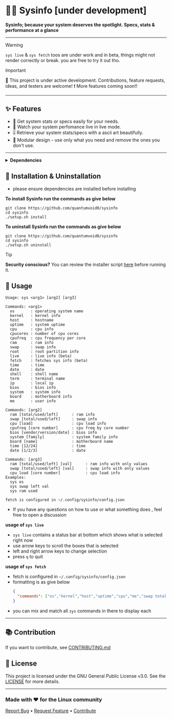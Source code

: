 # 👨‍💻 Sysinfo [under development]
**Sysinfo; because your system deserves the spotlight. Specs, stats & performance at a glance**

---

>[!WARNING]
>`sys live` & `sys fetch` toos are under work and in beta, things might not render correctly or break. you are free to try it out tho.

> [!IMPORTANT]
> 🚧 This project is under active development. Contributions, feature requests, ideas, and testers are welcome!
> ❗ More features coming soon!!

---


## ✨ Features

- 🔄 Get system stats or specs easily for your needs.
- 📱 Watch your system perfomance live in live mode.
- 🎚️ Retrieve your system stats/specs with a ascii art beautifully.
- 🧩 Modular design - use only what you need and remove the ones you don't use.
---

<details>
<summary><b>Dependencies</b></summary>

## 😃 Dependencies
- this section exists due to...well certain someone
- dependencies are as listed below :
  - linux
  - gcc
  - ncurses
  
</details>

## 💾 Installation & Uninstallation

- please ensure dependencies are installed before installing

**To install Sysinfo run the commands as give below**
```fish
git clone https://github.com/quantumvoid0/sysinfo
cd sysinfo
./setup.sh install
```

**To uninstall Sysinfo run the commands as give below**
```fish
git clone https://github.com/quantumvoid0/sysinfo
cd sysinfo
./setup.sh uninstall
```

> [!TIP]
> **Security conscious?** You can review the installer script [here](https://raw.githubusercontent.com/quantumvoid0/sysinfo/refs/heads/main/setup.sh) before running it.

## 🫴 Usage
```
Usage: sys <arg1> [arg2] [arg3]

Commands: <arg1>
  os       : operating system name
  kernel   : kernel info
  host     : hostname
  uptime   : system uptime
  cpu      : cpu info
  cpucores : number of cpu cores
  cpufreq  : cpu frequency per core
  ram      : ram info
  swap     : swap info
  root     : root partition info
  live     : live info (beta)
  fetch    : fetches sys info (beta)
  time     : time
  date     : date
  shell    : shell name
  term     : terminal name
  ip       : local ip
  bios     : bios info
  system   : system info
  board    : motherboard info
  me       : user info

Commands: [arg2]
  ram [total/used/left]      : ram info
  swap [total/used/left]     : swap info
  cpu [load]                 : cpu load info
  cpufreq [core number]      : cpu freq by core number
  bios [vendor/version/date] : bios info
  system [family]            : system family info
  board [name]               : motherboard name
  time [12/24]               : time
  date [1/2/3]               : date

Commands: [arg3]
  ram [total/used/left] [val]      : ram info with only values
  swap [total/used/left] [val]     : swap info with only values
  cpu load [core number]           : cpu load info
Examples:
  sys os
  sys swap left val
  sys ram used

fetch is configured in ~/.config/sysinfo/config.json
```
- If you have any questions on how to use or what something does , feel free to open a discussion

**usage of `sys live`**
- `sys live` contains a status bar at bottom which shows what is selected right now
- use arrow keys to scroll the boxes that is selected
- left and right arrow keys to change selection
- press `q` to quit

**usage of `sys fetch`**
- fetch is configured in `~/.config/sysinfo/config.json`
- formatting is as give below
  ```json
  {
    "commands": ["os","kernel","host","uptime","cpu","me","swap total","ram total","cores"]
  }
  ```
- you can mix and match all `sys` commands in there to display each

---

## 📚 Contribution

If you want to contribute, see [CONTRIBUTING.md](https://github.com/quantumvoid0/sysinfo/blob/main/CONTRIBUTING.md)


## 📄 License

This project is licensed under the GNU General Public License v3.0. See the [LICENSE](LICENSE) for more details.

---

### Made with ❤️ for the Linux community

[Report Bug](https://github.com/quantumvoid0/sysinfo/issues) •
[Request Feature](https://github.com/quantumvoid0/sysinfo/discussions) •
[Contribute](https://github.com/quantumvoid0/sysinfo/blob/main/CONTRIBUTING.md)
